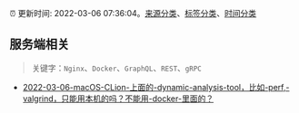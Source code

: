 :alarm_clock: 更新时间: 2022-03-06 07:36:04。[来源分类](../README.md)、[标签分类](../TAGS.md)、[时间分类](../TIMELINE.md)

## 服务端相关


> 关键字：`Nginx`、`Docker`、`GraphQL`、`REST`、`gRPC`



- [2022-03-06-macOS-CLion-上面的-dynamic-analysis-tool，比如-perf,-valgrind，只能用本机的吗？不能用-docker-里面的？](https://www.v2ex.com/t/838317) 